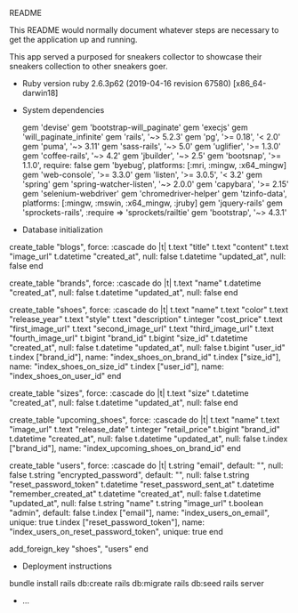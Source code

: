README

This README would normally document whatever steps are necessary to get the
application up and running.


This app served a purposed for sneakers collector to showcase their sneakers collection to other sneakers goer. 


* Ruby version
	ruby 2.6.3p62 (2019-04-16 revision 67580) [x86_64-darwin18]

* System dependencies

	gem 'devise'
	gem 'bootstrap-will_paginate'
	gem 'execjs'
	gem 'will_paginate_infinite'
	gem 'rails', '~> 5.2.3'
	gem 'pg', '>= 0.18', '< 2.0'
	gem 'puma', '~> 3.11'
	gem 'sass-rails', '~> 5.0'
	gem 'uglifier', '>= 1.3.0'
	gem 'coffee-rails', '~> 4.2'
	gem 'jbuilder', '~> 2.5'
	gem 'bootsnap', '>= 1.1.0', require: false
  gem 'byebug', platforms: [:mri, :mingw, :x64_mingw]
  gem 'web-console', '>= 3.3.0'
  gem 'listen', '>= 3.0.5', '< 3.2'
  gem 'spring'
  gem 'spring-watcher-listen', '~> 2.0.0'
  gem 'capybara', '>= 2.15'
  gem 'selenium-webdriver'
  gem 'chromedriver-helper'
	gem 'tzinfo-data', platforms: [:mingw, :mswin, :x64_mingw, :jruby]
	gem 'jquery-rails'
	gem 'sprockets-rails', :require => 'sprockets/railtie'
	gem 'bootstrap', '~> 4.3.1'

* Database initialization

create_table "blogs", force: :cascade do |t|
    t.text "title"
    t.text "content"
    t.text "image_url"
    t.datetime "created_at", null: false
    t.datetime "updated_at", null: false
  end

  create_table "brands", force: :cascade do |t|
    t.text "name"
    t.datetime "created_at", null: false
    t.datetime "updated_at", null: false
  end

  create_table "shoes", force: :cascade do |t|
    t.text "name"
    t.text "color"
    t.text "release_year"
    t.text "style"
    t.text "description"
    t.integer "cost_price"
    t.text "first_image_url"
    t.text "second_image_url"
    t.text "third_image_url"
    t.text "fourth_image_url"
    t.bigint "brand_id"
    t.bigint "size_id"
    t.datetime "created_at", null: false
    t.datetime "updated_at", null: false
    t.bigint "user_id"
    t.index ["brand_id"], name: "index_shoes_on_brand_id"
    t.index ["size_id"], name: "index_shoes_on_size_id"
    t.index ["user_id"], name: "index_shoes_on_user_id"
  end

  create_table "sizes", force: :cascade do |t|
    t.text "size"
    t.datetime "created_at", null: false
    t.datetime "updated_at", null: false
  end

  create_table "upcoming_shoes", force: :cascade do |t|
    t.text "name"
    t.text "image_url"
    t.text "release_date"
    t.integer "retail_price"
    t.bigint "brand_id"
    t.datetime "created_at", null: false
    t.datetime "updated_at", null: false
    t.index ["brand_id"], name: "index_upcoming_shoes_on_brand_id"
  end

  create_table "users", force: :cascade do |t|
    t.string "email", default: "", null: false
    t.string "encrypted_password", default: "", null: false
    t.string "reset_password_token"
    t.datetime "reset_password_sent_at"
    t.datetime "remember_created_at"
    t.datetime "created_at", null: false
    t.datetime "updated_at", null: false
    t.string "name"
    t.string "image_url"
    t.boolean "admin", default: false
    t.index ["email"], name: "index_users_on_email", unique: true
    t.index ["reset_password_token"], name: "index_users_on_reset_password_token", unique: true
  end

  add_foreign_key "shoes", "users"
end

* Deployment instructions

bundle install
rails db:create
rails db:migrate
rails db:seed
rails server

* ...